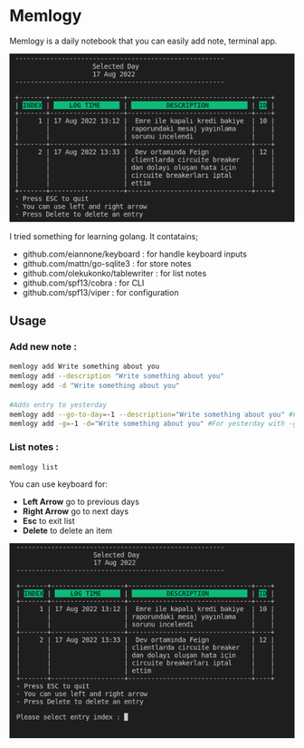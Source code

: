 # Memlogy

Memlogy is a daily notebook that you can easily add note, terminal app.

![list](/docs/list-1.png)

I tried something for learning golang. It contatains;
- github.com/eiannone/keyboard : for handle keyboard inputs
- github.com/mattn/go-sqlite3 : for store notes
- github.com/olekukonko/tablewriter : for list notes
- github.com/spf13/cobra : for CLI
- github.com/spf13/viper : for configuration

## Usage 

### Add new note :

```sh
memlogy add Write something about you
memlogy add --description "Write something about you"
memlogy add -d "Write something about you"

#Adds entry to yesterday
memlogy add --go-to-day=-1 --description="Write something about you" #For yesterday with --go-to-day flag
memlogy add -g=-1 -d="Write something about you" #For yesterday with -g flag
```

### List notes :

```sh
memlogy list
```

You can use keyboard for:
- **Left Arrow** go to previous days
- **Right Arrow** go to next days
- **Esc** to exit list
- **Delete** to delete an item

![delete](/docs/list-2.png)